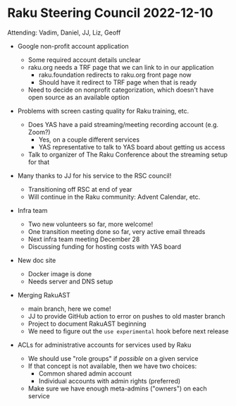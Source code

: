# Raku Steering Council 2022-12-10

Attending: Vadim, Daniel, JJ, Liz, Geoff

* Google non-profit account application
  * Some required account details unclear
  * raku.org needs a TRF page that we can link to in our application
    * raku.foundation redirects to raku.org front page now
    * Should have it redirect to TRF page when that is ready
  * Need to decide on nonprofit categorization, which doesn't have
    open source as an available option

* Problems with screen casting quality for Raku training, etc.
  * Does YAS have a paid streaming/meeting recording account (e.g. Zoom?)
    * Yes, on a couple different services
    * YAS representative to talk to YAS board about getting us access
  * Talk to organizer of The Raku Conference about the streaming setup for that

* Many thanks to JJ for his service to the RSC council!
  * Transitioning off RSC at end of year
  * Will continue in the Raku community: Advent Calendar, etc.

* Infra team
  * Two new volunteers so far, more welcome!
  * One transition meeting done so far, very active email threads
  * Next infra team meeting December 28
  * Discussing funding for hosting costs with YAS board

* New doc site
  * Docker image is done
  * Needs server and DNS setup

* Merging RakuAST
  * main branch, here we come!
  * JJ to provide GitHub action to error on pushes to old master branch
  * Project to document RakuAST beginning
  * We need to figure out the `use experimental` hook before next release

* ACLs for administrative accounts for services used by Raku
  * We should use "role groups" if *possible* on a given service
  * If that concept is not available, then we have two choices:
    * Common shared admin account
    * Individual accounts with admin rights (preferred)
  * Make sure we have enough meta-admins ("owners") on each service

